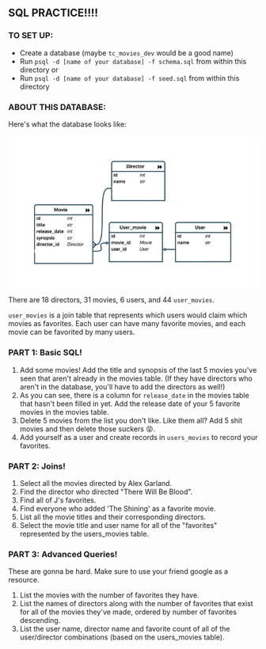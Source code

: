 ## SQL PRACTICE!!!!

### TO SET UP:

- Create a database (maybe `tc_movies_dev` would be a good name)
- Run `psql -d [name of your database] -f schema.sql` from within this directory or 
- Run `psql -d [name of your database] -f seed.sql` from within this directory

### ABOUT THIS DATABASE:

Here's what the database looks like:

![erd](./erd.jpg)

There are 18 directors, 31 movies, 6 users, and 44 `user_movies`.

`user_movies` is a join table that represents which users would claim which movies as favorites. Each user can have many favorite movies, and each movie can be favorited by many users.

### PART 1: Basic SQL!

1. Add some movies! Add the title and synopsis of the last 5 movies you've seen that aren't already in the movies table. (If they have directors who aren't in the database, you'll have to add the directors as well!)
2. As you can see, there is a column for `release_date` in the movies table that hasn't been filled in yet. Add the release date of your 5 favorite movies in the movies table.
3. Delete 5 movies from the list you don't like. Like them all? Add 5 shit movies and then delete those suckers 😝.
4. Add yourself as a user and create records in `users_movies`  to record your favorites.

### PART 2: Joins!

1. Select all the movies directed by Alex Garland.
2. Find the director who directed "There Will Be Blood".
3. Find all of J's favorites.
4. Find everyone who added 'The Shining' as a favorite movie.
5. List all the movie titles and their corresponding directors.
6. Select the movie title and user name for all of the "favorites" represented by the users_movies table.

### PART 3: Advanced Queries!

These are gonna be hard. Make sure to use your friend google as a resource.

1. List the movies with the number of favorites they have.
2. List the names of directors along with the number of favorites that exist for all of the movies they've made, ordered by number of favorites descending.
3. List the user name, director name and favorite count of all of the user/director combinations (based on the users_movies table).
